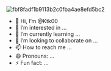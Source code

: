 ![fbf8fadf1b9113b2c0fba4ae8efd5bc2](https://github.com/Ktk00/Ktk00/assets/163689599/6478f190-025e-4106-b770-c2782bc9c805)
- 👋 Hi, I’m @Ktk00
- 👀 I’m interested in ...
- 🌱 I’m currently learning ...
- 💞️ I’m looking to collaborate on ...
- 📫 How to reach me ...
- 😄 Pronouns: ...
- ⚡ Fun fact: ...

<!---
Ktk00/Ktk00 is a ✨ special ✨ repository because its `README.md` (this file) appears on your GitHub profile.
You can click the Preview link to take a look at your changes.
--->

